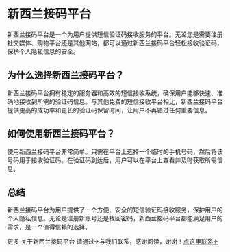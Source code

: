 # 新西兰接码平台

新西兰接码平台是一个为用户提供短信验证码接收服务的平台。无论您是需要注册社交媒体、购物平台还是其他网站，都可以通过新西兰接码平台轻松接收验证码，保护个人隐私信息的安全。

## 为什么选择新西兰接码平台？

新西兰接码平台拥有稳定的服务器和高效的短信接收系统，确保用户能够快速、准确地接收到所需的验证码信息。与其他免费的短信接收平台相比，新西兰接码平台提供更高的成功率和更长的验证码保留时间，让用户不再错过任何重要信息。

## 如何使用新西兰接码平台？

使用新西兰接码平台非常简单。只需在平台上选择一个临时的手机号码，然后将该号码用于接收验证码。在验证码到达后，用户可以在平台上查看并及时获取所需信息。

## 总结

新西兰接码平台为用户提供了一个方便、安全的短信验证码接收服务，保护用户的个人隐私信息。无论是注册新账号还是找回密码，新西兰接码平台都能满足用户的需求，是一个值得信赖的选择。

更多 关于新西兰接码平台 请通过✈与我们联系，感谢阅读，谢谢！[点这里联系✈](https://b.k02.cc)